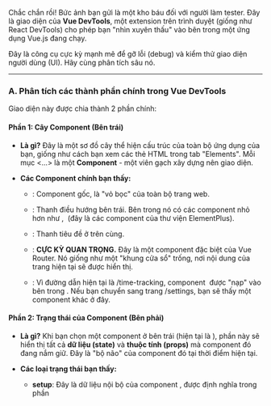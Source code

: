Chắc chắn rồi! Bức ảnh bạn gửi là một kho báu đối với người làm tester. Đây là giao diện của **Vue DevTools**, một extension trên trình duyệt (giống như React DevTools) cho phép bạn "nhìn xuyên thấu" vào bên trong một ứng dụng Vue.js đang chạy.

Đây là công cụ cực kỳ mạnh mẽ để gỡ lỗi (debug) và kiểm thử giao diện người dùng (UI). Hãy cùng phân tích sâu nó.

---

### **A. Phân tích các thành phần chính trong Vue DevTools**

Giao diện này được chia thành 2 phần chính:

#### **Phần 1: Cây Component (Bên trái)**

- **Là gì?** Đây là một sơ đồ cây thể hiện cấu trúc của toàn bộ ứng dụng của bạn, giống như cách bạn xem các thẻ HTML trong tab "Elements". Mỗi mục <...> là một **Component** - một viên gạch xây dựng nên giao diện.
    
- **Các Component chính bạn thấy:**
    
    - <App>: Component gốc, là "vỏ bọc" của toàn bộ trang web.
        
    - <SideBar>: Thanh điều hướng bên trái. Bên trong nó có các component nhỏ hơn như <ElButton>, <ElMenu> (đây là các component của thư viện ElementPlus).
        
    - <AppHeader>: Thanh tiêu đề ở trên cùng.
        
    - <RouterView>: **CỰC KỲ QUAN TRỌNG.** Đây là một component đặc biệt của Vue Router. Nó giống như một "khung cửa sổ" trống, nơi nội dung của trang hiện tại sẽ được hiển thị.
        
    - <TimeTrackingPage>: Vì đường dẫn hiện tại là /time-tracking, component <TimeTrackingPage> được "nạp" vào bên trong <RouterView>. Nếu bạn chuyển sang trang /settings, bạn sẽ thấy một component khác ở đây.
        

#### **Phần 2: Trạng thái của Component (Bên phải)**

- **Là gì?** Khi bạn chọn một component ở bên trái (hiện tại là <App>), phần này sẽ hiển thị tất cả **dữ liệu (state)** và **thuộc tính (props)** mà component đó đang nắm giữ. Đây là "bộ não" của component đó tại thời điểm hiện tại.
    
- **Các loại trạng thái bạn thấy:**
    
    - **setup**: Đây là dữ liệu nội bộ của component <App>, được định nghĩa trong phần <script setup> của file App.vue.
        
        - authStore: Reactive: Cho thấy component này đang "lắng nghe" các thay đổi từ authStore của Pinia.
            
        - isSidebarCollapsed: false (Ref): Một biến trạng thái. false có nghĩa là sidebar đang mở. Nếu bạn bấm nút thu gọn sidebar, giá trị này sẽ đổi thành true.
            
        - isLoading: false (Ref): Biến trạng thái để kiểm soát việc hiển thị icon loading.
            
    - **Routing**: Thông tin về hệ thống điều hướng.
        
        - $route: "/time-tracking": Xác nhận rằng trang hiện tại đúng là /time-tracking.
            
    - **auth (hình quả dứa 🍍)**: Đây là tên của Pinia store mà bạn đã định nghĩa (useAuthStore).
        
        - state: "Object": Đây là tất cả các biến trạng thái trong store xác thực của bạn (như isLoggedIn, user, token...). Bạn có thể bấm vào để xem chi tiết.
            
        - getters: Object: Các hàm "tính toán" dựa trên state.
            

---

### **B. Hướng dẫn sử dụng Vue DevTools để Test dự án**

Đây là cách bạn biến công cụ này thành vũ khí kiểm thử mạnh mẽ:

**1. Kiểm tra Trạng thái và Dữ liệu (State & Data Verification)**

- **Kịch bản:** Backend trả về thông tin người dùng sau khi đăng nhập. Bạn cần kiểm tra xem Frontend có nhận và lưu đúng thông tin đó không.
    
- **Cách làm:**
    
    1. Thực hiện hành động đăng nhập trên giao diện.
        
    2. Mở Vue DevTools, chọn component <App> hoặc component nào chịu trách nhiệm hiển thị thông tin người dùng.
        
    3. Ở khung bên phải, tìm đến Pinia store (auth), mở rộng phần state.
        
    4. **Kiểm tra xem các trường như user.name, user.email, token có đúng với dữ liệu mà API đã trả về không.** Bạn có thể so sánh song song với tab "Network" để xem response của API.
        

**2. Gỡ lỗi Tương tác Người dùng (Debugging User Interactions)**

- **Kịch bản:** Bạn bấm nút "Thu gọn Sidebar", nhưng không có gì xảy ra.
    
- **Cách làm:**
    
    1. Mở Vue DevTools, chọn component <App>.
        
    2. Nhìn vào biến isSidebarCollapsed. Giá trị của nó đang là false.
        
    3. Bấm nút thu gọn trên giao diện.
        
    4. **Quan sát biến isSidebarCollapsed trong DevTools.**
        
        - **Nếu nó đổi thành true:** Vấn đề không nằm ở logic xử lý sự kiện, mà nằm ở phần hiển thị (template/CSS). Có thể class CSS để thu gọn sidebar đã bị viết sai.
            
        - **Nếu nó vẫn là false:** Vấn đề nằm ở hàm xử lý sự kiện click. Hàm handleSidebarToggle có thể đã không được gọi hoặc bị lỗi bên trong.
            

**3. "Du hành thời gian" với Pinia (Time Travel Debugging)**

- **Kịch bản:** Bạn muốn xem trạng thái của ứng dụng đã thay đổi như thế nào sau một chuỗi hành động phức tạp.
    
- **Cách làm:**
    
    1. Trong Vue DevTools, chuyển sang tab "Pinia" (biểu tượng quả dứa 🍍).
        
    2. Khung bên trái sẽ liệt kê tất cả các "mutation" (sự thay đổi trạng thái) đã xảy ra theo thứ tự thời gian.
        
    3. Bạn có thể **bấm vào từng mutation để quay ngược thời gian**, xem lại trạng thái của store và giao diện ứng dụng tại thời điểm đó.
        
    
    - **Ứng dụng:** Cực kỳ hữu ích để tìm ra hành động nào đã gây ra lỗi trạng thái không mong muốn.
        

**4. Chỉnh sửa Trạng thái Trực tiếp (Live-editing State)**

- **Kịch bản:** Bạn muốn kiểm tra xem giao diện sẽ hiển thị như thế nào khi isLoading là true, nhưng bạn không muốn phải thực hiện một hành động tốn thời gian để kích hoạt nó.
    
- **Cách làm:**
    
    1. Trong Vue DevTools, chọn component <App>.
        
    2. Ở khung bên phải, tìm đến biến isLoading: false.
        
    3. Nhấp vào biểu tượng cây bút chì bên cạnh nó và **thay đổi giá trị từ false thành true**, rồi nhấn Enter.
        
    4. **Quan sát giao diện.** Bạn sẽ thấy icon loading xuất hiện ngay lập tức.
        
    
    - **Ứng dụng:** Giúp bạn test các trạng thái giao diện hiếm gặp (như trạng thái lỗi, trạng thái loading) một cách nhanh chóng mà không cần tái tạo lại toàn bộ kịch bản.
        

**Tóm lại, Vue DevTools cho phép bạn:**

- **Xác nhận (Verify):** Dữ liệu có đúng không?
    
- **Quan sát (Observe):** Trạng thái thay đổi như thế nào khi tương tác?
    
- **Giả lập (Simulate):** Test các trạng thái khác nhau mà không cần thực hiện hành động thật.
    

Đây là công cụ không thể thiếu để kiểm thử các ứng dụng Frontend hiện đại. Hãy cài đặt và sử dụng nó thường xuyên trong quá trình làm việc của bạn.